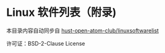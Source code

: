 # Linux 软件列表（附录)

本目录内容自动同步自 [hust-open-atom-club/linuxsoftwarelist](https://github.com/hust-open-atom-club/linuxsoftwarelist)

许可证：BSD-2-Clause License

